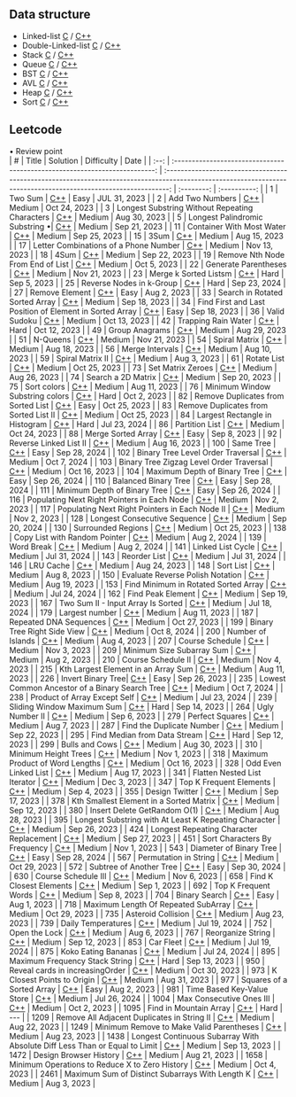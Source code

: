 ## Data structure

- Linked-list [C](https://github.com/zjimf/DataStructure/tree/master/C/linked-list) / [C++](https://github.com/zjimf/DataStructure/tree/master/C++/linked-list)
- Double-Linked-list [C](https://github.com/zjimf/DataStructureAlgorithm/tree/master/C/double-linked-list) / [C++](https://github.com/zjimf/DataStructure/tree/master/C++/double-linked-list)
- Stack [C](https://github.com/zjimf/DataStructure/tree/master/C/Stack) / [C++](https://github.com/zjimf/DataStructure/tree/master/C++/Stack)
- Queue [C](https://github.com/zjimf/DataStructure/tree/master/C/Queue) / [C++](https://github.com/zjimf/DataStructure/tree/master/C++/Queue)
- BST [C](https://github.com/zjimf/DataStructure/tree/master/C/BST) / [C++](https://github.com/zjimf/DataStructure/tree/master/C++/BST)
- AVL [C](https://github.com/zjimf/DataStructure/tree/master/C/AVL) / [C++](https://github.com/zjimf/DataStructure/tree/master/C++/AVL)
- Heap [C](https://github.com/zjimf/DataStructure/tree/master/C/Heap) / [C++](https://github.com/zjimf/DataStructure/tree/master/C++/Heap)
- Sort [C](https://github.com/zjimf/DataStructure/tree/master/C/Sort) / [C++](https://github.com/zjimf/DataStructure/tree/master/C++/Sort)

## Leetcode

• Review point  
| # | Title | Solution | Difficulty | Date |
| :--: | :------------------------------------------------------------------------: | :-------------------------------------------------------------------------------------------------------------------------------------------------------------: | :--------: | :----------: |
| 1 | Two Sum | [C++](https://github.com/zjimf/DataStructureAlgorithm/blob/master/Leetcode/1.two-sum.cpp) | Easy | JUL 31, 2023 |
| 2 | Add Two Numbers | [C++](https://github.com/zjimf/DataStructureAlgorithm/blob/master/Leetcode/2.add-two-numbers.cpp) | Medium | Oct 24, 2023 |
| 3 | Longest Substring Without Repeating Characters | [C++](https://github.com/zjimf/DataStructureAlgorithm/blob/master/Leetcode/3.longest-substring-without-repeating-characters.cpp) | Medium | Aug 30, 2023 |
| 5 | Longest Palindromic Substring •| [C++](https://github.com/zjimf/DataStructureAlgorithm/blob/master/Leetcode/5.longest-palindromic-substring.cpp) | Medium | Sep 21, 2023 |
| 11 | Container With Most Water | [C++](https://github.com/zjimf/DataStructureAlgorithm/blob/master/Leetcode/11.container-with-most-water.cpp) | Medium | Sep 25, 2023 |
| 15 | 3Sum | [C++](https://github.com/zjimf/DataStructureAlgorithm/blob/master/Leetcode/15.3-sum.cpp) | Medium | Aug 15, 2023 |
| 17 | Letter Combinations of a Phone Number | [C++](https://github.com/zjimf/DataStructureAlgorithm/blob/master/Leetcode/17.letter-combinations-of-a-phone-number.cpp) | Medium | Nov 13, 2023 |
| 18 | 4Sum | [C++](https://github.com/zjimf/DataStructureAlgorithm/blob/master/Leetcode/18.4-sum.cpp) | Medium | Sep 22, 2023 |
| 19 | Remove Nth Node From End of List | [C++](https://github.com/zjimf/DataStructureAlgorithm/blob/master/Leetcode/19.remove-nth-node-from-end-of-list.cpp) | Medium | Oct 5, 2023 |
| 22 | Generate Parentheses | [C++](https://github.com/zjimf/DataStructureAlgorithm/blob/master/Leetcode/22.generate-parentheses.cpp) | Medium | Nov 21, 2023 |
| 23 | Merge k Sorted Listsm | [C++](https://github.com/zjimf/DataStructureAlgorithm/blob/master/Leetcode/23.merge-k-sorted-lists.cpp) | Hard | Sep 5, 2023 |
| 25 | Reverse Nodes in k-Group | [C++](https://github.com/zjimf/DataStructureAlgorithm/blob/master/Leetcode/23.merge-k-sorted-lists.cpp) | Hard | Sep 23, 2024 |
| 27 | Remove Element | [C++](https://github.com/zjimf/DataStructureAlgorithm/blob/master/Leetcode/27.remove-element.cpp) | Easy | Aug 2, 2023 |
| 33 | Search in Rotated Sorted Array | [C++](https://github.com/zjimf/DataStructureAlgorithm/blob/master/Leetcode/33.search-in-rotated-sorted-array.cpp) | Medium | Sep 18, 2023 |
| 34 | Find First and Last Position of Element in Sorted Array | [C++](https://github.com/zjimf/DataStructureAlgorithm/blob/master/Leetcode/34.find-first-and-last-position-of-element-in-sorted-array.cpp) | Easy | Sep 18, 2023 |
| 36 | Valid Sudoku | [C++](https://github.com/zjimf/DataStructureAlgorithm/blob/master/Leetcode/36.valid-sudoku.cpp) | Medium | Oct 13, 2023 |
| 42 | Trapping Rain Water | [C++](https://github.com/zjimf/DataStructureAlgorithm/blob/master/Leetcode/42.trapping-rain-water.cpp) | Hard | Oct 12, 2023 |
| 49 | Group Anagrams | [C++](https://github.com/zjimf/DataStructureAlgorithm/blob/master/Leetcode/49.group-anagrams.cpp) | Medium | Aug 29, 2023 |
| 51 | N-Queens | [C++](https://github.com/zjimf/DataStructureAlgorithm/blob/master/Leetcode/51.n-queens.cpp) | Medium | Nov 21, 2023 |
| 54 | Spiral Matrix | [C++](https://github.com/zjimf/DataStructureAlgorithm/blob/master/Leetcode/54.spiral-matrix.cpp) | Medium | Aug 18, 2023 |
| 56 | Merge Intervals | [C++](https://github.com/zjimf/DataStructureAlgorithm/blob/master/Leetcode/56.merge-intervals.cpp) | Medium | Aug 10, 2023 |
| 59 | Spiral Matrix II | [C++](https://github.com/zjimf/DataStructureAlgorithm/blob/master/Leetcode/59.spiral-matrix-ii.cpp) | Medium | Aug 3, 2023 |
| 61 | Rotate List | [C++](https://github.com/zjimf/DataStructureAlgorithm/blob/master/Leetcode/61.rotate-list.cpp) | Medium | Oct 25, 2023 |
| 73 | Set Matrix Zeroes | [C++](https://github.com/zjimf/DataStructureAlgorithm/blob/master/Leetcode/73.set-matrix-zeroes.cpp) | Medium | Aug 26, 2023 |
| 74 | Search a 2D Matrix | [C++](https://github.com/zjimf/DataStructureAlgorithm/blob/master/Leetcode/74.search-a-2-d-matrix.cpp) | Medium | Sep 20, 2023 |
| 75 | Sort colors | [C++](https://github.com/zjimf/DataStructureAlgorithm/blob/master/Leetcode/75.sort-colors.cpp) | Medium | Aug 11, 2023 |
| 76 | Minimum Window Substring colors | [C++](https://github.com/zjimf/DataStructureAlgorithm/blob/master/Leetcode/76.minimum-window-substring.cpp) | Hard | Oct 2, 2023 |
| 82 | Remove Duplicates from Sorted List | [C++](https://github.com/zjimf/DataStructureAlgorithm/blob/master/Leetcode/83.remove-duplicates-from-sorted-list.cpp) | Easy | Oct 25, 2023 |
| 83 | Remove Duplicates from Sorted List II | [C++](https://github.com/zjimf/DataStructureAlgorithm/blob/master/Leetcode/86.partition-list.cpp) | Medium | Oct 25, 2023 |
| 84 | Largest Rectangle in Histogram | [C++](https://github.com/zjimf/DataStructureAlgorithm/blob/master/Leetcode/84.largest-rectangle-in-histogram.cpp) | Hard | Jul 23, 2024 |
| 86 | Partition List | [C++](https://github.com/zjimf/DataStructureAlgorithm/blob/master/Leetcode/86.partition-list.cpp) | Medium | Oct 24, 2023 |
| 88 | Merge Sorted Array | [C++](https://github.com/zjimf/DataStructureAlgorithm/blob/master/Leetcode/88.merge-sorted-array.cpp) | Easy | Sep 8, 2023 |
| 92 | Reverse Linked List II | [C++](https://github.com/zjimf/DataStructureAlgorithm/blob/master/Leetcode/92.reverse-linked-list-ii.cpp) | Medium | Aug 16, 2023 |
| 100 | Same Tree | [C++](https://github.com/zjimf/DataStructureAlgorithm/blob/master/Leetcode/100.same-tree.cpp) | Easy | Sep 28, 2024 |
| 102 | Binary Tree Level Order Traversal | [C++](https://github.com/zjimf/DataStructureAlgorithm/blob/master/Leetcode/102.binary-tree-level-order-traversal.cpp) | Medium | Oct 7, 2024 |
| 103 | Binary Tree Zigzag Level Order Traversal | [C++](https://github.com/zjimf/DataStructureAlgorithm/blob/master/Leetcode/103.binary-tree-zigzag-level-order-traversal.cpp) | Medium | Oct 16, 2023 |
| 104 | Maximum Depth of Binary Tree | [C++](https://github.com/zjimf/DataStructureAlgorithm/blob/master/Leetcode/104.maximum-depth-of-binary-tree.cpp) | Easy | Sep 26, 2024 |
| 110 | Balanced Binary Tree | [C++](https://github.com/zjimf/DataStructureAlgorithm/blob/master/Leetcode/110.balanced-binary-tree.cpp) | Easy | Sep 28, 2024 |
| 111 | Minimum Depth of Binary Tree | [C++](https://github.com/zjimf/DataStructureAlgorithm/blob/master/Leetcode/111.minimum-depth-of-binary-tree.cpp) | Easy | Sep 26, 2024 |
| 116 | Populating Next Right Pointers in Each Node | [C++](https://github.com/zjimf/DataStructureAlgorithm/blob/master/Leetcode/116.populating-next-right-pointers-in-each-node) | Medium | Nov 2, 2023 |
| 117 | Populating Next Right Pointers in Each Node II | [C++](https://github.com/zjimf/DataStructureAlgorithm/blob/master/Leetcode/117.populating-next-right-pointers-in-each-node-ii.cpp) | Medium | Nov 2, 2023 |
| 128 | Longest Consecutive Sequence | [C++](https://github.com/zjimf/DataStructureAlgorithm/blob/master/Leetcode/128.longest-consecutive-sequence.cpp) | Medium | Sep 20, 2024 |
| 130 | Surrounded Regions | [C++](https://github.com/zjimf/DataStructureAlgorithm/blob/master/Leetcode/130.surrounded-regions.cpp) | Medium | Oct 25, 2023 |
| 138 | Copy List with Random Pointer | [C++](https://github.com/zjimf/DataStructureAlgorithm/blob/master/Leetcode/138.copy-list-with-random-pointer.cpp) | Medium | Aug 2, 2024 |
| 139 | Word Break | [C++](https://github.com/zjimf/DataStructureAlgorithm/blob/master/Leetcode/139.word-break.cpp) | Medium | Aug 2, 2024 |
| 141 | Linked List Cycle | [C++](https://github.com/zjimf/DataStructureAlgorithm/blob/master/Leetcode/141.linked-list-cycle.cpp) | Medium | Jul 31, 2024 |
| 143 | Reorder List | [C++](https://github.com/zjimf/DataStructureAlgorithm/blob/master/Leetcode/143.reorder-list.cpp) | Medium | Jul 31, 2024 |
| 146 | LRU Cache | [C++](https://github.com/zjimf/DataStructureAlgorithm/blob/master/Leetcode/146.lru-cache.cpp) | Medium | Aug 24, 2023 |
| 148 | Sort List | [C++](https://github.com/zjimf/DataStructureAlgorithm/blob/master/Leetcode/148.sort-list.cpp) | Medium | Aug 8, 2023 |
| 150 | Evaluate Reverse Polish Notation | [C++](https://github.com/zjimf/DataStructureAlgorithm/blob/master/Leetcode/150.evaluate-reverse-polish-notation.cpp) | Medium | Aug 19, 2023 |
| 153 | Find Minimum in Rotated Sorted Array | [C++](https://github.com/zjimf/DataStructureAlgorithm/blob/master/Leetcode/153.find-minimum-in-rotated-sorted-array.cpp) | Medium | Jul 24, 2024 |
| 162 | Find Peak Element | [C++](https://github.com/zjimf/DataStructureAlgorithm/blob/master/Leetcode/162.find-peak-element.cpp) | Medium | Sep 19, 2023 |
| 167 | Two Sum II - Input Array Is Sorted | [C++](https://github.com/zjimf/DataStructureAlgorithm/blob/master/Leetcode/167.two-sum-ii-input-array-is-sorted.cpp) | Medium | Jul 18, 2024 |
| 179 | Largest number | [C++](https://github.com/zjimf/DataStructureAlgorithm/blob/master/Leetcode/179.largest-number.cpp) | Medium | Aug 11, 2023 |
| 187 | Repeated DNA Sequences | [C++](https://github.com/zjimf/DataStructureAlgorithm/blob/master/Leetcode/187.repeated-dna-sequences.cpp) | Medium | Oct 27, 2023 |
| 199 | Binary Tree Right Side View | [C++](https://github.com/zjimf/DataStructureAlgorithm/blob/master/Leetcode/199.binary-tree-right-side-view.cpp) | Medium | Oct 8, 2024 |
| 200 | Number of Islands | [C++](https://github.com/zjimf/DataStructureAlgorithm/blob/master/Leetcode/200.number-of-islands.cpp) | Medium | Aug 4, 2023 |
| 207 | Course Schedule | [C++](https://github.com/zjimf/DataStructureAlgorithm/blob/master/Leetcode/207.course-schedule.cpp) | Medium | Nov 3, 2023 |
| 209 | Minimum Size Subarray Sum | [C++](https://github.com/zjimf/DataStructureAlgorithm/blob/master/Leetcode/209.minimum-size-subarray-sum.cpp) | Medium | Aug 2, 2023 |
| 210 | Course Schedule II | [C++](https://github.com/zjimf/DataStructureAlgorithm/blob/master/Leetcode/210.course-schedule-ii.cpp) | Medium | Nov 4, 2023 |
| 215 | Kth Largest Element in an Array Sum | [C++](https://github.com/zjimf/DataStructureAlgorithm/blob/master/Leetcode/215.kth-largest-element-in-an-array.cpp) | Medium | Aug 11, 2023 |
| 226 | Invert Binary Tree| [C++](https://github.com/zjimf/DataStructureAlgorithm/blob/master/Leetcode/226.invert-binary-tree.cpp) | Easy | Sep 26, 2023 |
| 235 | Lowest Common Ancestor of a Binary Search Tree | [C++](https://github.com/zjimf/DataStructureAlgorithm/blob/master/Leetcode/235.lowest-common-ancestor-of-a-binary-search-tree.cpp) | Medium | Oct 7, 2024 |
| 238 | Product of Array Except Self | [C++](https://github.com/zjimf/DataStructureAlgorithm/blob/master/Leetcode/238.product-of-array-except-self.cpp) | Medium | Jul 23, 2024 |
| 239 | Sliding Window Maximum Sum | [C++](https://github.com/zjimf/DataStructureAlgorithm/blob/master/Leetcode/239.sliding-window-maximum.cpp) | Hard | Sep 14, 2023 |
| 264 | Ugly Number II | [C++](https://github.com/zjimf/DataStructureAlgorithm/blob/master/Leetcode/264.ugly-number-ii.cpp) | Medium | Sep 6, 2023 |
| 279 | Perfect Squares | [C++](https://github.com/zjimf/DataStructureAlgorithm/blob/master/Leetcode/279.perfect-squares.cpp) | Medium | Aug 7, 2023 |
| 287 | Find the Duplicate Number | [C++](https://github.com/zjimf/DataStructureAlgorithm/blob/master/Leetcode/287.find-the-duplicate-number.cpp) | Medium | Sep 22, 2023 |
| 295 | Find Median from Data Stream | [C++](https://github.com/zjimf/DataStructureAlgorithm/blob/master/Leetcode/295.find-median-from-data-stream.cpp) | Hard | Sep 12, 2023 |
| 299 | Bulls and Cows | [C++](https://github.com/zjimf/DataStructureAlgorithm/blob/master/Leetcode/299.bulls-and-cows.cpp) | Medium | Aug 30, 2023 |
| 310 | Minimum Height Trees | [C++](https://github.com/zjimf/DataStructureAlgorithm/blob/master/Leetcode/310.minimum-height-trees.cpp) | Medium | Nov 1, 2023 |
| 318 | Maximum Product of Word Lengths | [C++](https://github.com/zjimf/DataStructureAlgorithm/blob/master/Leetcode/318.maximum-product-of-word-lengths.cpp) | Medium | Oct 16, 2023 |
| 328 | Odd Even Linked List | [C++](https://github.com/zjimf/DataStructureAlgorithm/blob/master/Leetcode/328.odd-even-linked-list.cpp) | Medium | Aug 17, 2023 |
| 341 | Flatten Nested List Iterator | [C++](https://github.com/zjimf/DataStructureAlgorithm/blob/master/Leetcode/341.flatten-nested-list-iterator.cpp) | Medium | Dec 3, 2023 |
| 347 | Top K Frequent Elements | [C++](https://github.com/zjimf/DataStructureAlgorithm/blob/master/Leetcode/347.top-k-frequent-elements.cpp) | Medium | Sep 4, 2023 |
| 355 | Design Twitter | [C++](https://github.com/zjimf/DataStructureAlgorithm/blob/master/Leetcode/355.design-twitter.cpp) | Medium | Sep 17, 2023 |
| 378 | Kth Smallest Element in a Sorted Matrix | [C++](https://github.com/zjimf/DataStructureAlgorithm/blob/master/Leetcode/378.kth-smallest-element-in-a-sorted-matrix.cpp) | Medium | Sep 12, 2023 |
| 380 | Insert Delete GetRandom O(1) | [C++](https://github.com/zjimf/DataStructureAlgorithm/blob/master/Leetcode/380.insert-delete-get-random-o-1.cpp) | Medium | Aug 28, 2023 |
| 395 | Longest Substring with At Least K Repeating Character | [C++](https://github.com/zjimf/DataStructureAlgorithm/blob/master/Leetcode/395.longest-substring-with-at-least-k-repeating-characters.cpp) | Medium | Sep 26, 2023 |
| 424 | Longest Repeating Character Replacement | [C++](https://github.com/zjimf/DataStructureAlgorithm/blob/master/Leetcode/424.longest-repeating-character-replacement.cpp) | Medium | Sep 27, 2023 |
| 451 | Sort Characters By Frequency | [C++](https://github.com/zjimf/DataStructureAlgorithm/blob/master/Leetcode/451.sort-characters-by-frequency.cpp) | Medium | Nov 1, 2023 |
| 543 | Diameter of Binary Tree | [C++](https://github.com/zjimf/DataStructureAlgorithm/blob/master/Leetcode/543.diameter-of-binary-tree.cpp) | Easy | Sep 28, 2024 |
| 567 | Permutation in String | [C++](https://github.com/zjimf/DataStructureAlgorithm/blob/master/Leetcode/567.permutation-in-string.cpp) | Medium | Oct 29, 2023 |
| 572 | Subtree of Another Tree | [C++](https://github.com/zjimf/DataStructureAlgorithm/blob/master/Leetcode/572.subtree-of-another-tree.cpp) | Easy | Sep 30, 2024 |
| 630 | Course Schedule III | [C++](https://github.com/zjimf/DataStructureAlgorithm/blob/master/Leetcode/630.course-schedule-iii.cpp) | Medium | Nov 6, 2023 |
| 658 | Find K Closest Elements | [C++](https://github.com/zjimf/DataStructureAlgorithm/blob/master/Leetcode/658.find-k-closest-elements.cpp) | Medium | Sep 1, 2023 |
| 692 | Top K Frequent Words | [C++](https://github.com/zjimf/DataStructureAlgorithm/blob/master/Leetcode/692.top-k-frequent-words.cpp) | Medium | Sep 8, 2023 |
| 704 | Binary Search | [C++](https://github.com/zjimf/DataStructureAlgorithm/blob/master/Leetcode/704.binary-search.cpp) | Easy | Aug 1, 2023 |
| 718 | Maximum Length Of Repeated SubArray | [C++](https://github.com/zjimf/DataStructureAlgorithm/blob/master/Leetcode/718.maximum-length-of-repeated-subarray.cpp) | Medium | Oct 29, 2023 |
| 735 | Asteroid Collision | [C++](https://github.com/zjimf/DataStructureAlgorithm/blob/master/Leetcode/735.asteroid-collision.cpp) | Medium | Aug 23, 2023 |
| 739 | Daily Temperatures | [C++](https://github.com/zjimf/DataStructureAlgorithm/blob/master/Leetcode/739.daily-temperatures.cpp) | Medium | Jul 19, 2024 |
| 752 | Open the Lock | [C++](https://github.com/zjimf/DataStructureAlgorithm/blob/master/Leetcode/752.open-the-lock.cpp) | Medium | Aug 6, 2023 |
| 767 | Reorganize String | [C++](https://github.com/zjimf/DataStructureAlgorithm/blob/master/Leetcode/767.reorganize-string.cpp) | Medium | Sep 12, 2023 |
| 853 | Car Fleet | [C++](https://github.com/zjimf/DataStructureAlgorithm/blob/master/Leetcode/853.car-fleet.cpp) | Medium | Jul 19, 2024 |
| 875 | Koko Eating Bananas | [C++](https://github.com/zjimf/DataStructureAlgorithm/blob/master/Leetcode/875.koko-eating-bananas.cpp) | Medium | Jul 24, 2024 |
| 895 | Maximum Frequency Stack String | [C++](https://github.com/zjimf/DataStructureAlgorithm/blob/master/Leetcode/895.maximum-frequency-stack.cpp) | Hard | Sep 13, 2023 |
| 950 | Reveal cards in increasingOrder | [C++](https://github.com/zjimf/DataStructureAlgorithm/blob/master/Leetcode/950.Reveal-cards-in-increasingOrder.cpp) | Medium | Oct 30, 2023 |
| 973 | K Closest Points to Origin | [C++](https://github.com/zjimf/DataStructureAlgorithm/blob/master/Leetcode/973.k-closest-points-to-origin.cpp) | Medium | Aug 31, 2023 |
| 977 | Squares of a Sorted Array | [C++](https://github.com/zjimf/DataStructureAlgorithm/blob/master/Leetcode/977.squares-of-a-sorted-array.cpp) | Easy | Aug 2, 2023 |
| 981 | Time Based Key-Value Store | [C++](https://github.com/zjimf/DataStructureAlgorithm/blob/master/Leetcode/981.time-based-key-value-store.cpp) | Medium | Jul 26, 2024 |
| 1004 | Max Consecutive Ones III | [C++](https://github.com/zjimf/DataStructureAlgorithm/blob/master/Leetcode/1004.max-consecutive-ones-iii.cpp) | Medium | Oct 2, 2023 |
| 1095 | Find in Mountain Array | [C++]() | Hard | --- |
| 1209 | Remove All Adjacent Duplicates in String II | [C++](https://github.com/zjimf/DataStructureAlgorithm/blob/master/Leetcode/1209.remove-all-adjacent-duplicates-in-string-ii.cpp) | Medium | Aug 22, 2023 |
| 1249 | Minimum Remove to Make Valid Parentheses | [C++](https://github.com/zjimf/DataStructureAlgorithm/blob/master/Leetcode/1249.minimum-remove-to-make-valid-parentheses.cpp) | Medium | Aug 23, 2023 |
| 1438 | Longest Continuous Subarray With Absolute Diff Less Than or Equal to Limit | [C++](https://github.com/zjimf/DataStructureAlgorithm/blob/master/Leetcode/1438.longest-continuous-subarray-with-absolute-diff-less-than-or-equal-to-limit.cpp) | Medium | Sep 13, 2023 |
| 1472 | Design Browser History | [C++](https://github.com/zjimf/DataStructureAlgorithm/blob/master/Leetcode/1472.design-browser-history.cpp) | Medium | Aug 21, 2023 |
| 1658 | Minimum Operations to Reduce X to Zero History | [C++](https://github.com/zjimf/DataStructureAlgorithm/blob/master/Leetcode/1658.minimum-operations-to-reduce-x-to-zero.cpp) | Medium | Oct 4, 2023 |
| 2461 | Maximum Sum of Distinct Subarrays With Length K | [C++](https://github.com/zjimf/DataStructureAlgorithm/blob/master/Leetcode/2461.maximum-sum-of-distinct-subarrays-with-length-k.cpp) | Medium | Aug 3, 2023 |
